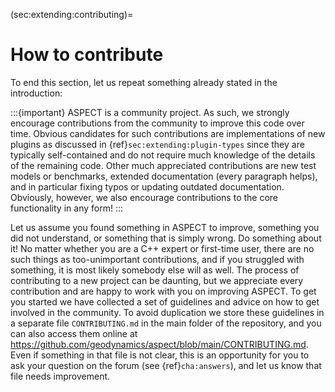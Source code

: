 (sec:extending:contributing)=
# How to contribute

To end this section, let us repeat something already stated in the
introduction:

:::{important}
ASPECT is a community project. As such, we strongly encourage contributions from
the community to improve this code over time. Obvious candidates for such contributions are
implementations of new plugins as discussed in {ref}`sec:extending:plugin-types` since they are typically self-contained
and do not require much knowledge of the details of the remaining code. Other much appreciated
contributions are new test models or benchmarks, extended documentation (every paragraph
helps), and in particular fixing typos or updating outdated documentation. Obviously, however,
we also encourage contributions to the core functionality in any form!
:::

Let us assume you found something in ASPECT to
improve, something you did not understand, or something that is simply wrong.
Do something about it! No matter whether you are a C++ expert or first-time
user, there are no such things as too-unimportant contributions, and if you
struggled with something, it is most likely somebody else will as well. The
process of contributing to a new project can be daunting, but we appreciate
every contribution and are happy to work with you on improving
ASPECT. To get you started we have collected a set of
guidelines and advice on how to get involved in the community. To avoid
duplication we store these guidelines in a separate file `CONTRIBUTING.md`
in the main folder of the repository, and you can also access them online at
<https://github.com/geodynamics/aspect/blob/main/CONTRIBUTING.md>. Even if
something in that file is not clear, this is an opportunity for you to ask
your question on the forum (see {ref}`cha:answers`), and let us know that file
needs improvement.
